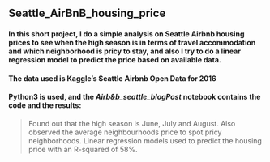 ## Seattle_AirBnB_housing_price
#### In this short project, I do a simple analysis on Seattle Airbnb housing prices to see when the high season is in terms of travel accommodation and which neighborhood is pricy to stay, and also I try to do a linear regression model to predict the price based on available data.
#### The data used is Kaggle’s Seattle Airbnb Open Data for 2016
#### Python3 is used, and the _Airb&b_seattle_blogPost_ notebook contains the code and the results: 
> Found out that the high season is June, July and August. Also observed the average neighbourhoods price to spot pricy neighborhoods. Linear regression models used to predict the housing price with an R-squared of 58%.
